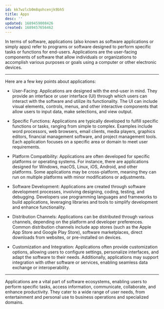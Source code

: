 ```yaml
---
id: kk7wzlcb0m8qohcenjk9bh5
title: Apps
desc: ''
updated: 1689459008426
created: 1689457656462
---
```


In terms of software, applications (also known as software applications or simply apps) refer to programs or software designed to perform specific tasks or functions for end-users. Applications are the user-facing components of software that allow individuals or organizations to accomplish various purposes or goals using a computer or other electronic devices.

---

Here are a few key points about applications:

- User-Facing: Applications are designed with the end-user in mind. They provide an interface or user interface (UI) through which users can interact with the software and utilize its functionality. The UI can include visual elements, controls, menus, and other interactive components that allow users to input data, make selections, and view output.

- Specific Functions: Applications are typically developed to fulfill specific functions or tasks, ranging from simple to complex. Examples include word processors, web browsers, email clients, media players, graphics editors, financial management software, and project management tools. Each application focuses on a specific area or domain to meet user requirements.

- Platform Compatibility: Applications are often developed for specific platforms or operating systems. For instance, there are applications designed for Windows, macOS, Linux, iOS, Android, and other platforms. Some applications may be cross-platform, meaning they can run on multiple platforms with minor modifications or adjustments.

- Software Development: Applications are created through software development processes, involving designing, coding, testing, and debugging. Developers use programming languages and frameworks to build applications, leveraging libraries and tools to simplify development and enhance functionality.

- Distribution Channels: Applications can be distributed through various channels, depending on the platform and developer preferences. Common distribution channels include app stores (such as the Apple App Store and Google Play Store), software marketplaces, direct downloads from websites, or pre-installed on devices.

- Customization and Integration: Applications often provide customization options, allowing users to configure settings, personalize interfaces, and adapt the software to their needs. Additionally, applications may support integration with other software or services, enabling seamless data exchange or interoperability.

---

Applications are a vital part of software ecosystems, enabling users to perform specific tasks, access information, communicate, collaborate, and enhance productivity. They cater to a wide range of user needs, from entertainment and personal use to business operations and specialized domains.